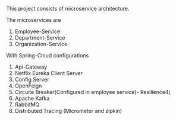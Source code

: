 This project consists of microservice architecture.

  The microservices are
  1. Employee-Service
  2. Department-Service
  3. Organization-Service

With Spring-Cloud configurations 
  1. Api-Gateway
  2. Netflix Eureka Client Server 
  3. Config Server
  4. OpenFeign
  5. Circuite Breaker(Configured in employee service)- Resilience4j
  6. Apache Kafka
  7. RabbitMQ
  8. Distributed Tracing (Micrometer and zipkin)
